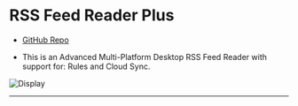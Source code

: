 # RSS Feed Reader Plus

- [GitHub Repo](https://github.com/TooFiveFive/RSS-Feed-Reader-Plus)

- This is an Advanced Multi-Platform Desktop RSS Feed Reader with support for: Rules and Cloud Sync. 

![Display](https://cdn.dribbble.com/users/2543897/screenshots/5167415/dribble1_4x.png "Showcase")

* * *
